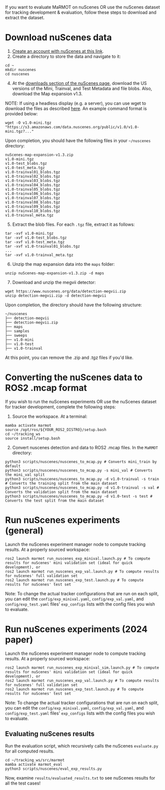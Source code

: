 If you want to evaluate MaRMOT on nuScenes OR use the nuScenes dataset for tracking development & evaluation, follow these steps to download and extract the dataset.

# Download nuScenes data 
1) [Create an account with nuScenes at this link](https://www.nuscenes.org/sign-up).
2) Create a directory to store the data and navigate to it:
```
cd ~
mkdir nuscenes
cd nuscenes
```
4) At the [downloads section of the nuScenes page](https://www.nuscenes.org/nuscenes#download), download the US versions of the Mini, Trainval, and Test Metadata and file blobs. Also, download the Map expansion v1.3.

  NOTE: If using a headless display (e.g. a server), you can use wget to download the files as described [here](https://github.com/nutonomy/nuscenes-devkit/issues/110). An example command format is provided below:
  ```
  wget -O v1.0-mini.tgz "https://s3.amazonaws.com/data.nuscenes.org/public/v1.0/v1.0-mini.tgz?..."
  ```
Upon completion, you should have the following files in your `~/nuscenes` directory:
```
nuScenes-map-expansion-v1.3.zip
v1.0-mini.tgz
v1.0-test_blobs.tgz
v1.0-test_meta.tgz
v1.0-trainval01_blobs.tgz
v1.0-trainval02_blobs.tgz
v1.0-trainval03_blobs.tgz
v1.0-trainval04_blobs.tgz
v1.0-trainval05_blobs.tgz
v1.0-trainval06_blobs.tgz
v1.0-trainval07_blobs.tgz
v1.0-trainval08_blobs.tgz
v1.0-trainval09_blobs.tgz
v1.0-trainval10_blobs.tgz
v1.0-trainval_meta.tgz
```
5) Extract the blob files. For each `.tgz` file, extract it as follows:
```
tar -xvf v1.0-mini.tgz
tar -xvf v1.0-test_blobs.tgz
tar -xvf v1.0-test_meta.tgz
tar -xvf v1.0-trainval01_blobs.tgz
...
tar -xvf v1.0-trainval_meta.tgz
```
6) Unzip the map expansion data into the `maps` folder:
```
unzip nuScenes-map-expansion-v1.3.zip -d maps
```

7) Download and unzip the megvii detector:
```
wget https://www.nuscenes.org/data/detection-megvii.zip
unzip detection-megvii.zip -d detection-megvii
```

Upon completion, the directory should have the following structure:
```
~/nuscenes
├── detection-megvii
├── detection-megvii.zip
├── maps
├── samples
├── sweeps
├── v1.0-mini
├── v1.0-test
├── v1.0-trainval
```
At this point, you can remove the .zip and .tgz files if you'd like.

# Converting the nuScenes data to ROS2 .mcap format
If you wish to run the nuScenes experiments OR use the nuScenes dataset for tracker development, complete the following steps:

1) Source the workspace. At a terminal:
```
mamba activate marmot
source /opt/ros/${YOUR_ROS2_DISTRO}/setup.bash
cd ~/tracking_ws
source install/setup.bash

```

2) Convert nuscenes detection and data to ROS2 .mcap files. In the `MaRMOT` directory:
```
python3 scripts/nuscenes/nuscenes_to_mcap.py # Converts mini_train by default
python3 scripts/nuscenes/nuscenes_to_mcap.py -s mini_val # Converts the mini_val split
python3 scripts/nuscenes/nuscenes_to_mcap.py -d v1.0-trainval -s train # Converts the training split from the main dataset
python3 scripts/nuscenes/nuscenes_to_mcap.py -d v1.0-trainval -s val # Converts the validation split from the main dataset
python3 scripts/nuscenes/nuscenes_to_mcap.py -d v1.0-test -s test # Converts the test split from the main dataset
```
# Run nuScenes experiments (general)
Launch the nuScenes experiment manager node to compute tracking results. At a properly sourced workspace:
```
ros2 launch marmot run_nuscenes_exp_minival.launch.py # To compute results for nuScenes' mini validation set (ideal for quick development), or
ros2 launch marmot run_nuscenes_exp_val.launch.py # To compute results for nuScenes' full validation set
ros2 launch marmot run_nuscenes_exp_test.launch.py # To compute results for nuScenes' test set
```
Note: To change the actual tracker configurations that are run on each split, you can edit the `config/exp_minival.yaml`, `config/exp_val.yaml`, and `config/exp_test.yaml` files' `exp_configs` lists with the config files you wish to evaluate.

# Run nuScenes experiments (2024 paper)
Launch the nuScenes experiment manager node to compute tracking results. At a properly sourced workspace:
```
ros2 launch marmot run_nuscenes_exp_minival_sim.launch.py # To compute results for nuScenes' mini validation set (ideal for quick development), or
ros2 launch marmot run_nuscenes_exp_val.launch.py # To compute results for nuScenes' full validation set
ros2 launch marmot run_nuscenes_exp_test.launch.py # To compute results for nuScenes' test set
```
Note: To change the actual tracker configurations that are run on each split, you can edit the `config/exp_minival.yaml`, `config/exp_val.yaml`, and `config/exp_test.yaml` files' `exp_configs` lists with the config files you wish to evaluate.
## Evaluating nuScenes results
Run the evaluation script, which recursively calls the nuScenes `evaluate.py` for all computed results.
```
cd ~/tracking_ws/src/marmot
mamba activate marmot_eval
python3 scripts/nuscenes/eval_exp_results.py
```
Now, examine `results/evaluated_results.txt` to see nuScenes results for all the test cases!
